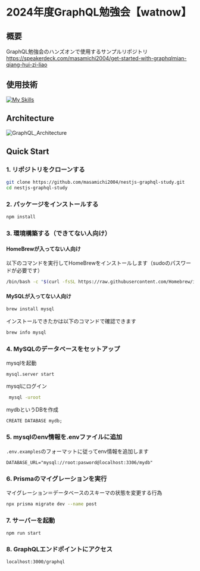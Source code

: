 # 2024年度GraphQL勉強会【watnow】
## 概要
GraphQL勉強会のハンズオンで使用するサンプルリポジトリ
<br>
https://speakerdeck.com/masamichi2004/get-started-with-graphqlmian-qiang-hui-zi-liao

## 使用技術
[![My Skills](https://skillicons.dev/icons?i=typescript,nestjs,graphql,prisma,mysql)](https://skillicons.dev)

## Architecture
![GraphQL_Architecture](https://github.com/MasamichiKanakubo/my-first-nestjs/assets/133827507/f9bb52f5-3239-4e61-9036-af085d0e4ac4)

## Quick Start
### 1. リポジトリをクローンする
```bash
git clone https://github.com/masamichi2004/nestjs-graphql-study.git
cd nestjs-graphql-study
```

### 2. パッケージをインストールする
```bash
npm install
```

### 3. 環境構築する（できてない人向け）
#### HomeBrewが入ってない人向け
以下のコマンドを実行してHomeBrewをインストールします（sudoのパスワードが必要です）
```bash
/bin/bash -c "$(curl -fsSL https://raw.githubusercontent.com/Homebrew/install/HEAD/install.sh)"
```

#### MySQLが入ってない人向け
```bash
brew install mysql
```
インストールできたかは以下のコマンドで確認できます
```bash
brew info mysql
```

### 4. MySQLのデータベースをセットアップ
mysqlを起動
```mysql
mysql.server start
```
mysqlにログイン
```bash
 mysql -uroot
```

mydbというDBを作成
```mysql
CREATE DATABASE mydb;
```

### 5. mysqlのenv情報を.envファイルに追加
`.env.examples`のフォーマットに従ってenv情報を追加します
```env
DATABASE_URL="mysql://root:pasword@localhost:3306/mydb"
```

### 6. Prismaのマイグレーションを実行
マイグレーション＝データベースのスキーマの状態を変更する行為
```bash
npx prisma migrate dev --name post
```

### 7. サーバーを起動
```
npm run start
```

### 8. GraphQLエンドポイントにアクセス
```
localhost:3000/graphql
```
